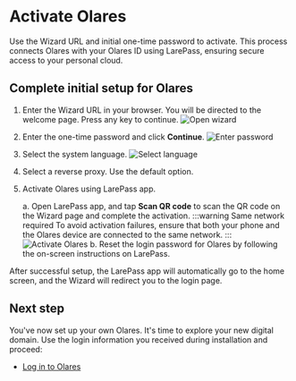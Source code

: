 # Activate Olares

Use the Wizard URL and initial one-time password to activate. This process connects Olares with your Olares ID using LarePass, ensuring secure access to your personal cloud.

## Complete initial setup for Olares

1. Enter the Wizard URL in your browser. You will be directed to the welcome page. Press any key to continue.
   ![Open wizard](/images/manual/get-started/open-wizard.png)
2. Enter the one-time password and click **Continue**.
   ![Enter password](/images/manual/get-started/wizard-enter-password.png)
3. Select the system language.
   ![Select language](/images/manual/get-started/select-language.png)
4. Select a reverse proxy. Use the default option.
5. Activate Olares using LarePass app.

   a. Open LarePass app, and tap **Scan QR code** to scan the QR code on the Wizard page and complete the activation.
   :::warning Same network required
   To avoid activation failures, ensure that both your phone and the Olares device are connected to the same network.
   :::
   ![Activate Olares](/images/manual/get-started/activate-olares.png)
   b. Reset the login password for Olares by following the on-screen instructions on LarePass.

After successful setup, the LarePass app will automatically go to the home screen, and the Wizard will redirect you to the login page.

## Next step

You've now set up your own Olares. It's time to explore your new digital domain. Use the login information you received during installation and proceed:
- [Log in to Olares](./log-in-to-olares)